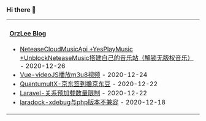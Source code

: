 ### Hi there 👋

<table width="800px">
<tr>
<td valign="top" width="50%">

#### <a href="https://orzlee.com/" target="_blank">OrzLee Blog</a>

<!-- blog starts -->
* <a href='https://www.orzlee.com/toss/2020/12/26/neteasecloudmusicapi-yesplaymusic-unblockneteasemusic-build-your-own-music-station-unblock-copyrightfree-music.html' target='_blank'>NeteaseCloudMusicApi +YesPlayMusic +UnblockNeteaseMusic搭建自己的音乐站（解锁无版权音乐）</a> - 2020-12-26
* <a href='https://www.orzlee.com/web-development/2020/12/24/vue-videojs-plays-m3u8-video.html' target='_blank'>Vue-videoJS播放m3u8视频</a> - 2020-12-24
* <a href='https://www.orzlee.com/toss/2020/12/22/quantumultX-jingdong-signin-to-lu-jingdong-bean.html' target='_blank'>QuantumultX-京东签到撸京东豆</a> - 2020-12-22
* <a href='https://www.orzlee.com/web-development/2020/12/22/laravel-relationship-preload-limit.html' target='_blank'>Laravel-关系预加载数量限制</a> - 2020-12-22
* <a href='https://www.orzlee.com/toss/2020/12/18/laradockxdebug-is-not-compatible-with-php-version.html' target='_blank'>laradock-xdebug与php版本不兼容</a> - 2020-12-18
<!-- blog ends -->

</td>
</tr>
</table>
